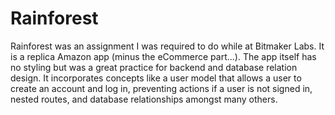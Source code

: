 Rainforest
==========
Rainforest was an assignment I was required to do while at Bitmaker Labs. It is a replica Amazon app (minus the eCommerce part...). The app itself has no styling but was a great practice for backend and database relation design. It incorporates concepts like a user model that allows a user to create an account and log in, preventing actions if a user is not signed in, nested routes, and database relationships amongst many others.